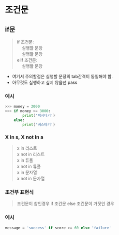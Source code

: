 # 조건문
    
## if문
> if 조건문:    
	&nbsp;&nbsp;&nbsp;&nbsp;실행할 문장    
	&nbsp;&nbsp;&nbsp;&nbsp;실행할 문장    
  elif 조건문:    
	&nbsp;&nbsp;&nbsp;&nbsp;실행할 문장   
* 여기서 주의할점은 실행할 문장의 tab간격이 동일해야 함.   
* 아무것도 실행하고 싶지 않을땐 pass
    
### 예시
```python
>>> money = 2000
>>> if money >= 3000:
		print('택시타기')
	else:
		print('버스타기')
```
    
### X in s, X not in a
> x in 리스트    
x not in 리스트    
x in 튜플    
x not in 튜플    
x in 문자열   
x not in 문자열    
    
### 조건부 표현식
> 조건문이 참인경우 if 조건문 else 조건문이 거짓인 경우    

### 예시
```python
message = 'success' if score >= 60 else 'failure'
```